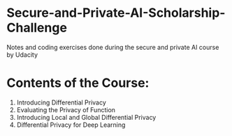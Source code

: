 # Secure-and-Private-AI-Scholarship-Challenge
Notes and coding exercises done during the secure and private AI course by Udacity

# Contents of the Course:
1. Introducing Differential Privacy 
2. Evaluating the Privacy of Function
3. Introducing Local and Global Differential Privacy
4. Differential Privacy for Deep Learning
